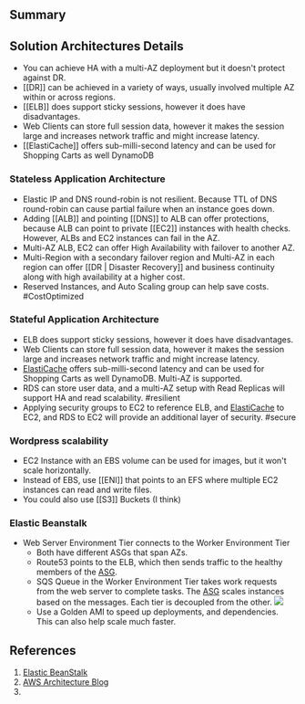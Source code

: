 ## Summary

## Solution Architectures Details
- You can achieve HA  with a multi-AZ deployment but it doesn't protect against DR.
- [[DR]] can be achieved in a variety of ways, usually involved multiple AZ within or across regions.
- [[ELB]] does support sticky sessions, however it does have disadvantages.
- Web Clients can store full session data, however it makes the session large and increases network traffic and might increase latency.
- [[ElastiCache]] offers sub-milli-second latency and can be used for Shopping Carts as well DynamoDB

### Stateless Application Architecture
* Elastic IP and DNS round-robin is not resilient. Because TTL of DNS round-robin can cause partial failure when an instance goes down.
* Adding [[ALB]] and pointing [[DNS]] to ALB can offer protections, because ALB can point to private [[EC2]] instances with health checks. However, ALBs and EC2 instances can fail in the AZ.
* Multi-AZ ALB, EC2 can offer High Availability with failover to another AZ.
* Multi-Region with a secondary failover region and Multi-AZ in each region can offer [[DR | Disaster Recovery]] and business continuity along with high availability at a higher cost.
* Reserved Instances, and Auto Scaling group can help save costs. #CostOptimized 

### Stateful Application Architecture
- ELB does support sticky sessions, however it does have disadvantages.
- Web Clients can store full session data, however it makes the session large and increases network traffic and might increase latency.
- [ElastiCache](ElastiCache.md) offers sub-milli-second latency and can be used for Shopping Carts as well DynamoDB. Multi-AZ is supported.
- RDS can store user data, and a multi-AZ setup with Read Replicas will support HA and read scalability. #resilient 
- Applying security groups to EC2 to reference ELB, and [ElastiCache](ElastiCache.md) to EC2, and RDS to EC2 will provide an additional layer of security. #secure  
### Wordpress scalability
 - EC2 Instance with an EBS volume can be used for images, but it won't scale horizontally.
 - Instead of EBS, use [[ENI]] that points to an EFS where multiple EC2 instances can read and write files.
- You could also use [[S3]] Buckets (I think)
### Elastic Beanstalk
- Web Server Environment Tier connects to the Worker Environment Tier
	- Both have different ASGs that span AZs. 
	- Route53 points to the ELB, which then sends traffic to the healthy members of the [ASG](ASG.md).
	- SQS Queue in the Worker Environment Tier takes work requests from the web server to complete tasks. The [ASG](ASG.md) scales instances based on the messages. Each tier is decoupled from the other.
	![](elastic_beanstalk_arch.png)
	- Use a Golden AMI to speed up deployments, and dependencies. This can also help scale much faster.
## References

1. [Elastic BeanStalk](https://docs.aws.amazon.com/elasticbeanstalk/latest/dg/concepts.html)
2. [AWS Architecture Blog](https://aws.amazon.com/blogs/architecture/)
3. 